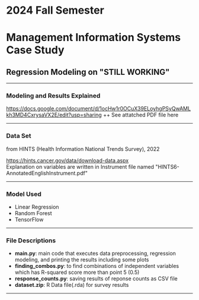 # 2024 Fall Semester  
# Management Information Systems Case Study  

    
## Regression Modeling on "STILL WORKING"
---  

### Modeling and Results Explained
https://docs.google.com/document/d/1ocHw1r0OCuX39ELoyhgPSyQwAMLkh3MD4CxrysaVX2E/edit?usp=sharing
++ See attatched PDF file here


---
### Data Set  
from HINTS (Health Information National Trends Survey), 2022

https://hints.cancer.gov/data/download-data.aspx  
Explanation on variables are written in Instrument file named "HINTS6-AnnotatedEnglishInstrument.pdf"

---
### Model Used  
* Linear Regression  
* Random Forest  
* TensorFlow  
---
### File Descriptions
* **main.py**: main code that executes data preprocessing, regression modeling, and printing the results including some plots
* **finding_combos.py**: to find combinations of independent variables which has R-squared score more than point 5 (0.5)
* **response_counts.py**: saving results of reponse counts as CSV file
* **dataset.zip**: R Data file(.rda) for survey results
___

